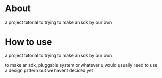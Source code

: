 # About
a project tutorial to trying to make an sdk by our own

# How to use
a project tutorial to trying to make an sdk by our own

to make an sdk, pluggable system or whatever u would usually need to use a design pattern but we havent decided yet